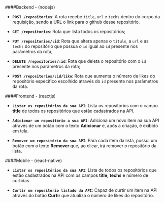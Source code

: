 ####Backend - (nodejs)

- **`POST /repositories`**: A rota recebe `title`, `url` e `techs` dentro do corpo da requisição, sendo a URL o link para o github desse repositório.

- **`GET /repositories`**: Rota que lista todos os repositórios;

- **`PUT /repositories/:id`**: Rota que altera apenas o `título`, a `url` e as `techs` do repositório que possua o `id` igual ao `id` presente nos parâmetros da rota;

- **`DELETE /repositories/:id`**: Rota que deleta o repositório com o `id` presente nos parâmetros da rota;

- **`POST /repositories/:id/like`**: Rota que aumenta o número de likes do repositório específico escolhido através do `id` presente nos parâmetros da rota.

####Frontend - (reactjs)

- **`Listar os repositórios da sua API`**: Lista os repositórios com o campo **title** de todos os repositórios que estão cadastrados na API.

- **`Adicionar um repositório a sua API`**: Adiciona um novo item na sua API através de um botão com o texto **Adicionar** e, após a criação, é exibido em tela.

- **`Remover um repositório da sua API`**: Para cada item da lista, possui um botão com o texto **Remover** que, ao clicar, irá remover o repositório da lista.

####Mobile - (react-native)

- **`Listar os repositórios da sua API`**: Lista de todos os repositórios que estão cadastrados na API com os campos **title**, **techs** e número de curtidas.

- **`Curtir um repositório listado da API`**: Capaz de curtir um item na API através do botão **Curtir** que atualiza o número de likes do repositório.



